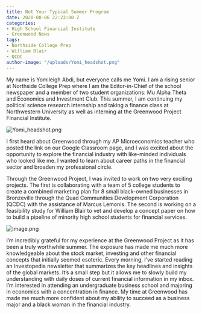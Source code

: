```yaml
---
title: Not Your Typical Summer Program
date: 2020-08-06 22:23:00 Z
categories:
- High School Financial Institute
- Greenwood News
tags:
- Northside College Prep
- William Blair
- QCDC
author-image: "/uploads/Yomi_headshot.png"
---
```


My name is Yomileigh Abdi, but everyone calls me Yomi. I am a rising senior at Northside College Prep where I am the Editor-in-Chief of the school newspaper and a member of two student organizations: Mu Alpha Theta and Economics and Investment Club. This summer, I am continuing my political science research internship and taking a finance class at Northwestern University as well as interning at the Greenwood Project Financial Institute. 

![Yomi_headshot.png](/uploads/Yomi_headshot.png)

I first heard about Greenwood through my AP Microeconomics teacher who posted the link on our Google Classroom page, and I was excited about the opportunity to explore the financial industry with like-minded individuals who looked like me. I wanted to learn about career paths in the financial sector and broaden my professional circle.

Through the Greenwood Project, I was invited to work on two very exciting projects. The first is collaborating with a team of 5 college students to create a combined marketing plan for 8 small black-owned businesses in Bronzeville through the Quad Communities Development Corporation (QCDC) with the assistance of Marcus Lemonis. The second is working on a feasibility study for William Blair to vet and develop a concept paper on how to build a pipeline of minority high school students for financial services.

![image.png](/uploads/image.png)

I’m incredibly grateful for my experience at the Greenwood Project as it has been a truly worthwhile summer. The exposure has made me much more knowledgeable about the stock market, investing and other financial concepts that initially seemed esoteric. Every morning, I’ve started reading an Investopedia newsletter that summarizes the key headlines and insights of the global markets. It’s a small step but it allows me to slowly build my understanding with daily doses of current financial information in my inbox. I’m interested in attending an undergraduate business school and majoring in economics with a concentration in finance. My time at Greenwood has made me much more confident about my ability to succeed as a business major and a black woman in the financial industry.